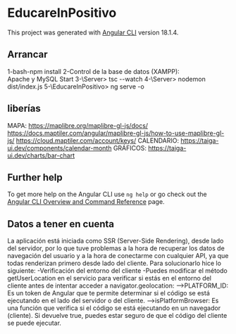 # EducareInPositivo

This project was generated with [Angular CLI](https://github.com/angular/angular-cli) version 18.1.4.

## Arrancar
1-bash-npm install
2-Control de la base de datos (XAMPP):  
  Apache y MySQL Start
3-\Server> tsc --watch
4-\Server> nodemon dist/index.js
5-\EducareInPositivo> ng serve -o

## liberías
MAPA: https://maplibre.org/maplibre-gl-js/docs/
      https://docs.maptiler.com/angular/maplibre-gl-js/how-to-use-maplibre-gl-js/
      https://cloud.maptiler.com/account/keys/
CALENDARIO: https://taiga-ui.dev/components/calendar-month
GRÁFICOS: https://taiga-ui.dev/charts/bar-chart



## Further help

To get more help on the Angular CLI use `ng help` or go check out the [Angular CLI Overview and Command Reference](https://angular.dev/tools/cli) page.

## Datos a tener en cuenta
La aplicación está iniciada como SSR (Server-Side Rendering), desde lado del servidor, por lo que tuve problemas a la hora de recuperar los datos de navegación del usuario y a la hora de conectarme con cualquier API, ya que todas renderizan primero desde lado del cliente.
Para solucionarlo hice lo siguiente: 
  -Verificación del entorno del cliente
  -Puedes modificar el método getUserLocation en el servicio para verificar si estás en el entorno del cliente antes de intentar acceder a  navigator.geolocation:
    -->PLATFORM_ID: Es un token de Angular que te permite determinar si el código se está ejecutando en el lado del servidor o del cliente.
    -->isPlatformBrowser: Es una función que verifica si el código se está ejecutando en un navegador (cliente). Si devuelve true, puedes estar seguro de que el código del cliente se puede ejecutar.


